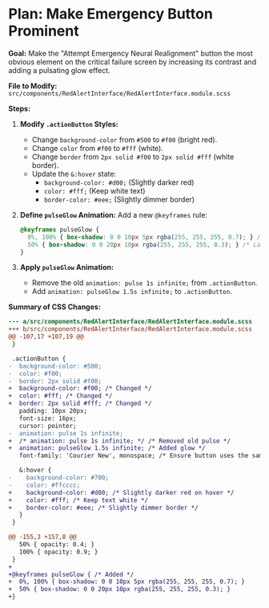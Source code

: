 # Plan: Make Emergency Button Prominent

**Goal:** Make the "Attempt Emergency Neural Realignment" button the most obvious element on the critical failure screen by increasing its contrast and adding a pulsating glow effect.

**File to Modify:** `src/components/RedAlertInterface/RedAlertInterface.module.scss`

**Steps:**

1.  **Modify `.actionButton` Styles:**
    *   Change `background-color` from `#500` to `#f00` (bright red).
    *   Change `color` from `#f00` to `#fff` (white).
    *   Change `border` from `2px solid #f00` to `2px solid #fff` (white border).
    *   Update the `&:hover` state:
        *   `background-color: #d00;` (Slightly darker red)
        *   `color: #fff;` (Keep white text)
        *   `border-color: #eee;` (Slightly dimmer border)

2.  **Define `pulseGlow` Animation:** Add a new `@keyframes` rule:
    ```scss
    @keyframes pulseGlow {
      0%, 100% { box-shadow: 0 0 10px 5px rgba(255, 255, 255, 0.7); } /* White glow */
      50% { box-shadow: 0 0 20px 10px rgba(255, 255, 255, 0.3); } /* Larger, fainter glow */
    }
    ```

3.  **Apply `pulseGlow` Animation:**
    *   Remove the old `animation: pulse 1s infinite;` from `.actionButton`.
    *   Add `animation: pulseGlow 1.5s infinite;` to `.actionButton`.

**Summary of CSS Changes:**

```diff
--- a/src/components/RedAlertInterface/RedAlertInterface.module.scss
+++ b/src/components/RedAlertInterface/RedAlertInterface.module.scss
@@ -107,17 +107,19 @@
 }

 .actionButton {
-  background-color: #500;
-  color: #f00;
-  border: 2px solid #f00;
+  background-color: #f00; /* Changed */
+  color: #fff; /* Changed */
+  border: 2px solid #fff; /* Changed */
   padding: 10px 20px;
   font-size: 16px;
   cursor: pointer;
-  animation: pulse 1s infinite;
+  /* animation: pulse 1s infinite; */ /* Removed old pulse */
+  animation: pulseGlow 1.5s infinite; /* Added glow */
   font-family: 'Courier New', monospace; /* Ensure button uses the same font */

   &:hover {
-    background-color: #700;
-    color: #ffcccc;
+    background-color: #d00; /* Slightly darker red on hover */
+    color: #fff; /* Keep text white */
+    border-color: #eee; /* Slightly dimmer border */
   }
 }

@@ -155,3 +157,8 @@
   50% { opacity: 0.4; }
   100% { opacity: 0.9; }
 }
+
+@keyframes pulseGlow { /* Added */
+  0%, 100% { box-shadow: 0 0 10px 5px rgba(255, 255, 255, 0.7); }
+  50% { box-shadow: 0 0 20px 10px rgba(255, 255, 255, 0.3); }
+}